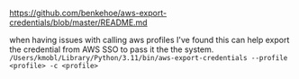 https://github.com/benkehoe/aws-export-credentials/blob/master/README.md

when having issues with calling aws profiles I've found this can help export the credential from AWS SSO to pass it the the system.
`/Users/kmobl/Library/Python/3.11/bin/aws-export-credentials --profile <profile> -c <profile>`
